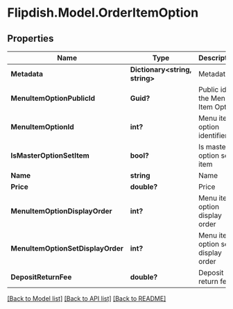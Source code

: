# Flipdish.Model.OrderItemOption
## Properties

Name | Type | Description | Notes
------------ | ------------- | ------------- | -------------
**Metadata** | **Dictionary&lt;string, string&gt;** | Metadata | [optional] 
**MenuItemOptionPublicId** | **Guid?** | Public id of the Menu Item Option | [optional] 
**MenuItemOptionId** | **int?** | Menu item option identifier | [optional] 
**IsMasterOptionSetItem** | **bool?** | Is master option set item | [optional] 
**Name** | **string** | Name | [optional] 
**Price** | **double?** | Price | [optional] 
**MenuItemOptionDisplayOrder** | **int?** | Menu item option display order | [optional] 
**MenuItemOptionSetDisplayOrder** | **int?** | Menu item option set display order | [optional] 
**DepositReturnFee** | **double?** | Deposit return fee | [optional] 

[[Back to Model list]](../README.md#documentation-for-models) [[Back to API list]](../README.md#documentation-for-api-endpoints) [[Back to README]](../README.md)

